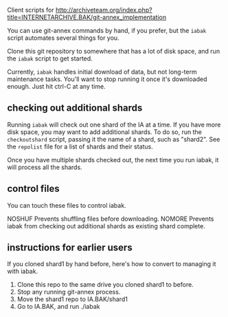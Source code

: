 Client scripts for
<http://archiveteam.org/index.php?title=INTERNETARCHIVE.BAK/git-annex_implementation>

You can use git-annex commands by hand, if you prefer, but the `iabak`
script automates several things for you.

Clone this git repository to somewhere that has a lot of disk space,
and run the `iabak` script to get started.

Currently, `iabak` handles initial download of data, but not long-term
maintenance tasks. You'll want to stop running it once it's downloaded
enough. Just hit ctrl-C at any time.

## checking out additional shards

Running `iabak` will check out one shard of the IA at a time. If you have
more disk space, you may want to add additional shards. To do so, run the
`checkoutshard` script, passing it the name of a shard, such as "shard2".
See the `repolist` file for a list of shards and their status.

Once you have multiple shards checked out, the next time you run iabak,
it will process all the shards.

## control files

You can touch these files to control iabak.

NOSHUF	Prevents shuffling files before downloading.
NOMORE	Prevents iabak from checking out additional shards as existing
	shard complete.

## instructions for earlier users

If you cloned shard1 by hand before, here's how to convert to managing it
with iabak.

1. Clone this repo to the same drive you cloned shard1 to before.
2. Stop any running git-annex process.
3. Move the shard1 repo to IA.BAK/shard1
4. Go to IA.BAK, and run ./iabak

